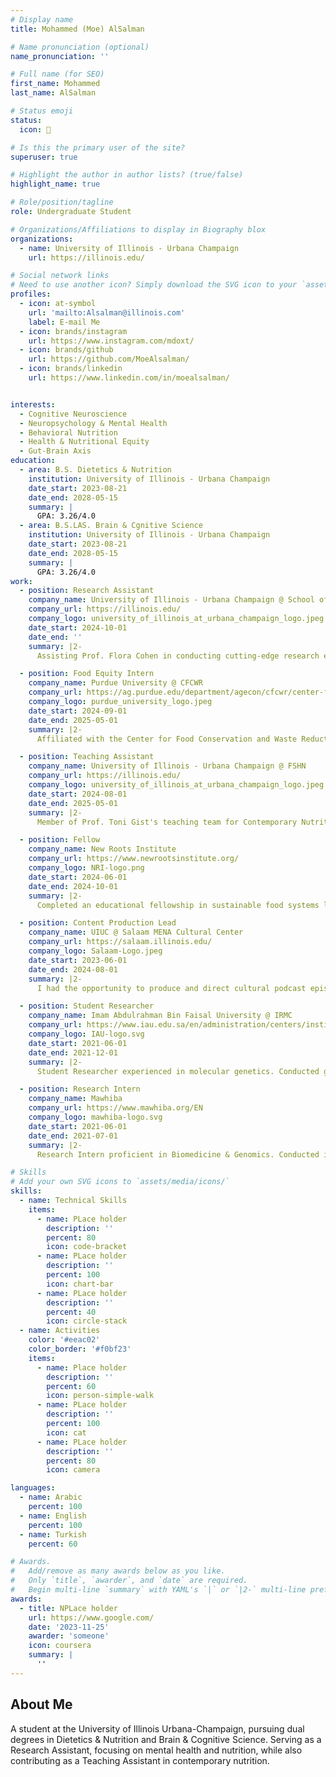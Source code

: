 ```yaml
---
# Display name
title: Mohammed (Moe) AlSalman

# Name pronunciation (optional)
name_pronunciation: ''

# Full name (for SEO)
first_name: Mohammed
last_name: AlSalman

# Status emoji
status:
  icon: 🧠

# Is this the primary user of the site?
superuser: true

# Highlight the author in author lists? (true/false)
highlight_name: true

# Role/position/tagline
role: Undergraduate Student

# Organizations/Affiliations to display in Biography blox
organizations:
  - name: University of Illinois - Urbana Champaign
    url: https://illinois.edu/

# Social network links
# Need to use another icon? Simply download the SVG icon to your `assets/media/icons/` folder.
profiles:
  - icon: at-symbol
    url: 'mailto:Alsalman@illinois.com'
    label: E-mail Me
  - icon: brands/instagram
    url: https://www.instagram.com/mdoxt/
  - icon: brands/github
    url: https://github.com/MoeAlsalman/
  - icon: brands/linkedin
    url: https://www.linkedin.com/in/moealsalman/


interests:
  - Cognitive Neuroscience
  - Neuropsychology & Mental Health
  - Behavioral Nutrition
  - Health & Nutritional Equity
  - Gut-Brain Axis
education:
  - area: B.S. Dietetics & Nutrition
    institution: University of Illinois - Urbana Champaign
    date_start: 2023-08-21
    date_end: 2028-05-15
    summary: |
      GPA: 3.26/4.0
  - area: B.S.LAS. Brain & Cgnitive Science
    institution: University of Illinois - Urbana Champaign
    date_start: 2023-08-21
    date_end: 2028-05-15
    summary: |
      GPA: 3.26/4.0
work:
  - position: Research Assistant
    company_name: University of Illinois - Urbana Champaign @ School of Scoial Work
    company_url: https://illinois.edu/
    company_logo: university_of_illinois_at_urbana_champaign_logo.jpeg
    date_start: 2024-10-01
    date_end: ''
    summary: |2-
      Assisting Prof. Flora Cohen in conducting cutting-edge research exploring mental-health & nutrition.

  - position: Food Equity Intern
    company_name: Purdue University @ CFCWR
    company_url: https://ag.purdue.edu/department/agecon/cfcwr/center-for-food-conservation-and-waste-reduction.html
    company_logo: purdue_university_logo.jpeg
    date_start: 2024-09-01
    date_end: 2025-05-01
    summary: |2-
      Affiliated with the Center for Food Conservation and Waste Reduction (CFCWR) - Dept. of Agricultural Economics. AnalyzeD current food systems to identify areas for improvement and innovation in food conservation. ResearchED and developED community-based strategies to reduce food waste and enhance sustainability. AddressED disparities in food access, focusing on the Champaign-Urbana community.

  - position: Teaching Assistant
    company_name: University of Illinois - Urbana Champaign @ FSHN
    company_url: https://illinois.edu/
    company_logo: university_of_illinois_at_urbana_champaign_logo.jpeg
    date_start: 2024-08-01
    date_end: 2025-05-01
    summary: |2-
      Member of Prof. Toni Gist's teaching team for Contemporary Nutrition (FSHN120), supporting course delivery and student engagement. Co-authoring the book "What Your Students Aren't Telling You," focusing on Diversity, Equity, Inclusion, and Belonging in the field of nutrition. Conducting office hours to assist students with course-related inquiries and provide academic guidance. Assisting in classroom management during lectures to ensure a productive and orderly learning environment.

  - position: Fellow
    company_name: New Roots Institute
    company_url: https://www.newrootsinstitute.org/
    company_logo: NRI-logo.png
    date_start: 2024-06-01
    date_end: 2024-10-01
    summary: |2-
      Completed an educational fellowship in sustainable food systems leadership with The Leadership Academy, focusing on the challenges within industrial animal agriculture and developing the skills and mindsets necessary for advancing systems-level change.

  - position: Content Production Lead
    company_name: UIUC @ Salaam MENA Cultural Center
    company_url: https://salaam.illinois.edu/
    company_logo: Salaam-Logo.jpeg
    date_start: 2023-06-01
    date_end: 2024-08-01
    summary: |2-
      I had the opportunity to produce and direct cultural podcast episodes with Salaam MENA Cultural Center. Additionally, I received training in catering basics and services, which provided me with a solid foundation in food service operations. I also conducted thorough content analysis on cultural sensitivity within the food and nutrition industry.

  - position: Student Researcher
    company_name: Imam Abdulrahman Bin Faisal University @ IRMC
    company_url: https://www.iau.edu.sa/en/administration/centers/institute-for-research-and-medical-consultations-irmc
    company_logo: IAU-logo.svg
    date_start: 2021-06-01
    date_end: 2021-12-01
    summary: |2-
      Student Researcher experienced in molecular genetics. Conducted groundbreaking research on "ACTB, KDM5D, UTY, and USP9Y genes for single tube sex determination PCR." I was working under the supervision of Dr. Francis Borgio, Chairman and Associate Professor at the Institute for Research and Medical Consultation. Passionate about contributing to scientific advancements in genetics.

  - position: Research Intern
    company_name: Mawhiba
    company_url: https://www.mawhiba.org/EN
    company_logo: mawhiba-logo.svg
    date_start: 2021-06-01
    date_end: 2021-07-01
    summary: |2-
      Research Intern proficient in Biomedicine & Genomics. Conducted impactful research on diagnosing x-linked hereditary diseases using genetic Biomarkers during a 3-week-long Gifted Students Research program. Seeking to contribute expertise in a dynamic research environment while further advancing knowledge in the field.

# Skills
# Add your own SVG icons to `assets/media/icons/`
skills:
  - name: Technical Skills
    items:
      - name: PLace holder
        description: ''
        percent: 80
        icon: code-bracket
      - name: PLace holder
        description: ''
        percent: 100
        icon: chart-bar
      - name: PLace holder
        description: ''
        percent: 40
        icon: circle-stack
  - name: Activities
    color: '#eeac02'
    color_border: '#f0bf23'
    items:
      - name: Place holder
        description: ''
        percent: 60
        icon: person-simple-walk
      - name: PLace holder
        description: ''
        percent: 100
        icon: cat
      - name: PLace holder
        description: ''
        percent: 80
        icon: camera

languages:
  - name: Arabic
    percent: 100
  - name: English
    percent: 100
  - name: Turkish
    percent: 60

# Awards.
#   Add/remove as many awards below as you like.
#   Only `title`, `awarder`, and `date` are required.
#   Begin multi-line `summary` with YAML's `|` or `|2-` multi-line prefix and indent 2 spaces below.
awards:
  - title: NPLace holder
    url: https://www.google.com/
    date: '2023-11-25'
    awarder: 'someone'
    icon: coursera
    summary: |
      ''
---
```


## About Me

A student at the University of Illinois Urbana-Champaign, pursuing dual degrees in Dietetics & Nutrition and Brain & Cognitive Science. Serving as a Research Assistant, focusing on mental health and nutrition, while also contributing as a Teaching Assistant in contemporary nutrition.